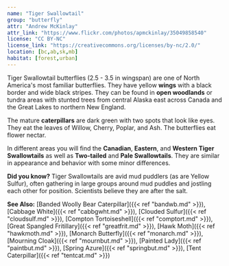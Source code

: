 ```yaml
---
name: "Tiger Swallowtail"
group: "butterfly"
attr: "Andrew McKinlay"
attr_link: "https://www.flickr.com/photos/apmckinlay/35049858540"
license: "CC BY-NC"
license_link: "https://creativecommons.org/licenses/by-nc/2.0/"
location: [bc,ab,sk,mb]
habitat: [forest,urban]
---
```

Tiger Swallowtail butterflies (2.5 - 3.5 in wingspan) are one of North America's most familiar butterflies. They have yellow **wings** with a black border and wide black stripes. They can be found in **open woodlands** or tundra areas with stunted trees from central Alaska east across Canada and the Great Lakes to northern New England.

The mature **caterpillars** are dark green with two spots that look like eyes. They eat the leaves of Willow, Cherry, Poplar, and Ash. The butterflies eat flower nectar.

In different areas you will find the **Canadian**, **Eastern**, and **Western Tiger Swallowtails** as well as **Two-tailed** and **Pale Swallowtails**. They are similar in appearance and behavior with some minor differences.

**Did you know?** Tiger Swallowtails are avid mud puddlers (as are Yellow Sulfur), often gathering in large groups around mud puddles and jostling each other for position. Scientists believe they are after the salt.

<!-- generated, do not edit -->
**See Also:**
[Banded Woolly Bear Caterpillar]({{< ref "bandwb.md" >}}),
[Cabbage White]({{< ref "cabbgwht.md" >}}),
[Clouded Sulfur]({{< ref "cloudsulf.md" >}}),
[Compton Tortoiseshell]({{< ref "comptort.md" >}}),
[Great Spangled Fritillary]({{< ref "greatfrit.md" >}}),
[Hawk Moth]({{< ref "hawkmoth.md" >}}),
[Monarch Butterfly]({{< ref "monarch.md" >}}),
[Mourning Cloak]({{< ref "mournbut.md" >}}),
[Painted Lady]({{< ref "paintbut.md" >}}),
[Spring Azure]({{< ref "springbut.md" >}}),
[Tent Caterpillar]({{< ref "tentcat.md" >}})
